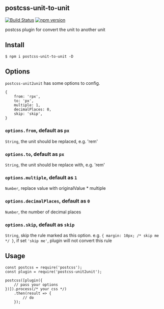 ## postcss-unit-to-unit
[![Build Status](https://travis-ci.org/Gavin-Gong/postcss-unit-to-unit.svg?branch=master)](https://travis-ci.org/Gavin-Gong/postcss-unit-to-unit)
[![npm version](https://badge.fury.io/js/postcss-unit-to-unit.svg)](https://badge.fury.io/js/postcss-unit-to-unit)

postcss plugin for convert the unit to another unit

## Install

```
$ npm i postcss-unit-to-unit -D
```

## Options
`postcss-unit2unit` has some options to config.
```
{
    from: 'rpx',
    to: 'px',
    multiple: 1,
    decimalPlaces: 0,
    skip: 'skip',
}
```
### `options.from`, default as `px`
`String`, the unit should be replaced, e.g. 'rem'

### `options.to`, default as `px`
`String`, the unit should be replace with, e.g. 'rem'

###  `options.multiple`, default as `1`
`Number`, replace value with originalValue * multiple

### `options.decimalPlaces`, default as `0`
`Number`, the number of decimal places

### `options.skip`, default as `skip`
`String`, skip the rule marked as this option.
e.g. `{ margin: 10px; /* skip me */ }`, if set `'skip me'`, plugin will not convert this rule

## Usage
```
const postcss = require('postcss');
const plugin = require('postcss-unit2unit');

postcss([plugin({
    // pass your options
})]).process(/* your css */)
    .then(result => {
        // do
    });
```



